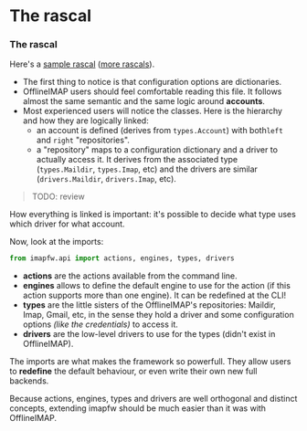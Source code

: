 # The rascal

### The rascal

Here's a [sample rascal](https://github.com/OfflineIMAP/imapfw/blob/master/rascals/one.rascal.example) ([more rascals](https://github.com/OfflineIMAP/imapfw/tree/next/rascals)).

* The first thing to notice is that configuration options are dictionaries.
* OfflineIMAP users should feel comfortable reading this file. It follows almost the same semantic and the same logic around **accounts**.
* Most experienced users will notice the classes. Here is the hierarchy and how they are logically linked:
  * an account is defined (derives from `types.Account`) with both`left` and `right` "repositories".
  * a "repository" maps to a configuration dictionary and a driver to actually access it. It derives from the associated type (`types.Maildir`, `types.Imap`, etc) and the drivers are similar (`drivers.Maildir`, `drivers.Imap`, etc).

> TODO: review

How everything is linked is important: it's possible to decide what type uses which driver for what account.


Now, look at the imports:

``` python
from imapfw.api import actions, engines, types, drivers
```

* **actions** are the actions available from the command line.
* **engines** allows to define the default engine to use for the action (if this action supports more than one engine). It can be redefined at the CLI!
* **types** are the little sisters of the OfflineIMAP's repositories: Maildir, Imap, Gmail, etc, in the sense they hold a driver and some configuration options *(like the credentials)* to access it.
* **drivers** are the low-level drivers to use for the types (didn't exist in OfflineIMAP).

The imports are what makes the framework so powerfull. They allow users to **redefine** the default behaviour, or even write their own new full backends.

Because actions, engines, types and drivers are well orthogonal and distinct concepts, extending imapfw should be much easier than it was with OfflineIMAP.


